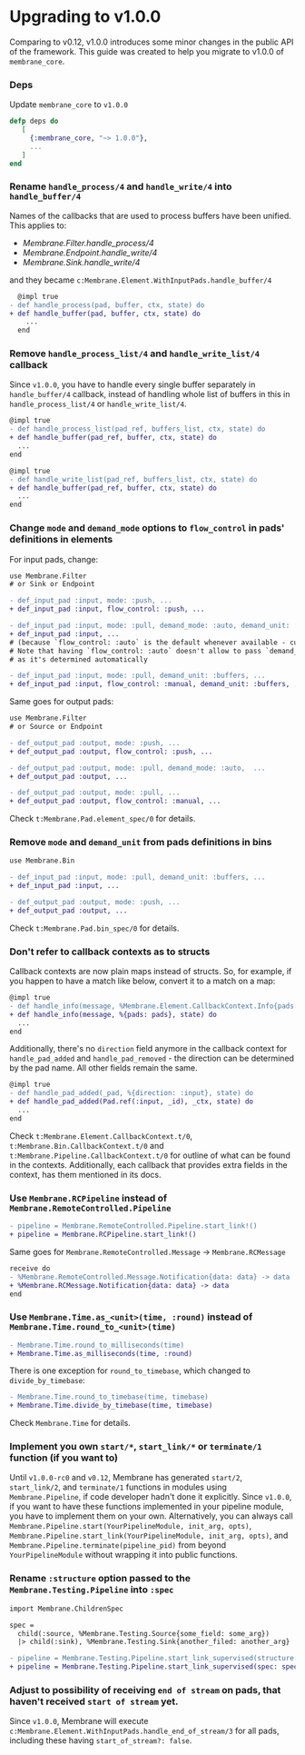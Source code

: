 # Upgrading to v1.0.0

Comparing to v0.12, v1.0.0 introduces some minor changes in the public API of the framework. This guide was created to help you migrate to v1.0.0 of `membrane_core`.

### Deps 

Update `membrane_core` to `v1.0.0`
```elixir 
defp deps do
   [
     {:membrane_core, "~> 1.0.0"},
     ...
   ]
end
```

### Rename `handle_process/4` and `handle_write/4` into `handle_buffer/4`

Names of the callbacks that are used to process buffers have been unified. This applies to:
* _Membrane.Filter.handle_process/4_
* _Membrane.Endpoint.handle_write/4_
* _Membrane.Sink.handle_write/4_

and they became `c:Membrane.Element.WithInputPads.handle_buffer/4`

```diff
  @impl true
- def handle_process(pad, buffer, ctx, state) do
+ def handle_buffer(pad, buffer, ctx, state) do
    ...
  end
```

### Remove `handle_process_list/4` and `handle_write_list/4` callback

Since `v1.0.0`, you have to handle every single buffer separately in `handle_buffer/4` callback, instead of handling whole list of buffers in this in `handle_process_list/4` or `handle_write_list/4`.

```diff
@impl true
- def handle_process_list(pad_ref, buffers_list, ctx, state) do
+ def handle_buffer(pad_ref, buffer, ctx, state) do
  ...
end
```

```diff
@impl true
- def handle_write_list(pad_ref, buffers_list, ctx, state) do
+ def handle_buffer(pad_ref, buffer, ctx, state) do
  ...
end
```

### Change `mode` and `demand_mode` options to `flow_control` in pads' definitions in elements

For input pads, change:

```diff
use Membrane.Filter
# or Sink or Endpoint

- def_input_pad :input, mode: :push, ...
+ def_input_pad :input, flow_control: :push, ...

- def_input_pad :input, mode: :pull, demand_mode: :auto, demand_unit: :buffers, ...
+ def_input_pad :input, ...
# (because `flow_control: :auto` is the default whenever available - currently in Filters)
# Note that having `flow_control: :auto` doesn't allow to pass `demand_unit`,
# as it's determined automatically

- def_input_pad :input, mode: :pull, demand_unit: :buffers, ...
+ def_input_pad :input, flow_control: :manual, demand_unit: :buffers, ...
```

Same goes for output pads:

```diff
use Membrane.Filter
# or Source or Endpoint

- def_output_pad :output, mode: :push, ...
+ def_output_pad :output, flow_control: :push, ...

- def_output_pad :output, mode: :pull, demand_mode: :auto,  ...
+ def_output_pad :output, ...

- def_output_pad :output, mode: :pull, ...
+ def_output_pad :output, flow_control: :manual, ...
```

Check `t:Membrane.Pad.element_spec/0` for details.

### Remove `mode` and `demand_unit` from pads definitions in bins

```diff
use Membrane.Bin

- def_input_pad :input, mode: :pull, demand_unit: :buffers, ...
+ def_input_pad :input, ...

- def_output_pad :output, mode: :push, ...
+ def_output_pad :output, ...
```

Check `t:Membrane.Pad.bin_spec/0` for details.

### Don't refer to callback contexts as to structs

Callback contexts are now plain maps instead of structs. So, for example, if you happen to have a match like below, convert it to a match on a map:

```diff
@impl true
- def handle_info(message, %Membrane.Element.CallbackContext.Info{pads: pads}, state) do
+ def handle_info(message, %{pads: pads}, state) do
  ...
end
```

Additionally, there's no `direction` field anymore in the callback context for `handle_pad_added` and `handle_pad_removed` - the direction can be determined by the pad name. All other fields remain the same.

```diff
@impl true
- def handle_pad_added(_pad, %{direction: :input}, state) do
+ def handle_pad_added(Pad.ref(:input, _id), _ctx, state) do
  ...
end
```

Check `t:Membrane.Element.CallbackContext.t/0`, `t:Membrane.Bin.CallbackContext.t/0` and `t:Membrane.Pipeline.CallbackContext.t/0` for outline of what can be found in the contexts. Additionally, each callback that provides extra fields in the context, has them mentioned in its docs.

### Use `Membrane.RCPipeline` instead of `Membrane.RemoteControlled.Pipeline`

```diff
- pipeline = Membrane.RemoteControlled.Pipeline.start_link!()
+ pipeline = Membrane.RCPipeline.start_link!()
```

Same goes for `Membrane.RemoteControlled.Message` -> `Membrane.RCMessage`

```diff
receive do
- %Membrane.RemoteControlled.Message.Notification{data: data} -> data
+ %Membrane.RCMessage.Notification{data: data} -> data
end
```

### Use `Membrane.Time.as_<unit>(time, :round)` instead of `Membrane.Time.round_to_<unit>(time)`

```diff
- Membrane.Time.round_to_milliseconds(time)
+ Membrane.Time.as_milliseconds(time, :round)
```

There is one exception for `round_to_timebase`, which changed to `divide_by_timebase`:
```diff
- Membrane.Time.round_to_timebase(time, timebase)
+ Membrane.Time.divide_by_timebase(time, timebase)
```

Check `Membrane.Time` for details.

### Implement you own `start/*`, `start_link/*` or `terminate/1` function (if you want to)

Until `v1.0.0-rc0` and `v0.12`, Membrane has generated `start/2`, `start_link/2`, and `terminate/1` functions in modules using `Membrane.Pipeline`, if code developer hadn't done it explicitly. Since `v1.0.0`, if you want to have these functions implemented in your pipeline module, you have to implement them on your own. Alternatively, you can always call `Membrane.Pipeline.start(YourPipelineModule, init_arg, opts)`, `Membrane.Pipeline.start_link(YourPipelineModule, init_arg, opts)`, and `Membrane.Pipeline.terminate(pipeline_pid)` from beyond `YourPipelineModule` without wrapping it into public functions.

### Rename `:structure` option passed to the `Membrane.Testing.Pipeline` into `:spec`

```diff
import Membrane.ChildrenSpec

spec = 
  child(:source, %Membrane.Testing.Source{some_field: some_arg})
  |> child(:sink), %Membrane.Testing.Sink{another_filed: another_arg}

- pipeline = Membrane.Testing.Pipeline.start_link_supervised(structure: spec)
+ pipeline = Membrane.Testing.Pipeline.start_link_supervised(spec: spec)
```

### Adjust to possibility of receiving `end of stream` on pads, that haven't received `start of stream` yet. 

Since `v1.0.0`, Membrane will execute `c:Membrane.Element.WithInputPads.handle_end_of_stream/3` for all pads, including these having `start_of_stream?: false`.
